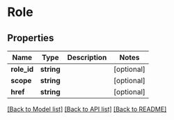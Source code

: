 # Role

## Properties
Name | Type | Description | Notes
------------ | ------------- | ------------- | -------------
**role_id** | **string** |  | [optional] 
**scope** | **string** |  | [optional] 
**href** | **string** |  | [optional] 

[[Back to Model list]](../README.md#documentation-for-models) [[Back to API list]](../README.md#documentation-for-api-endpoints) [[Back to README]](../README.md)


